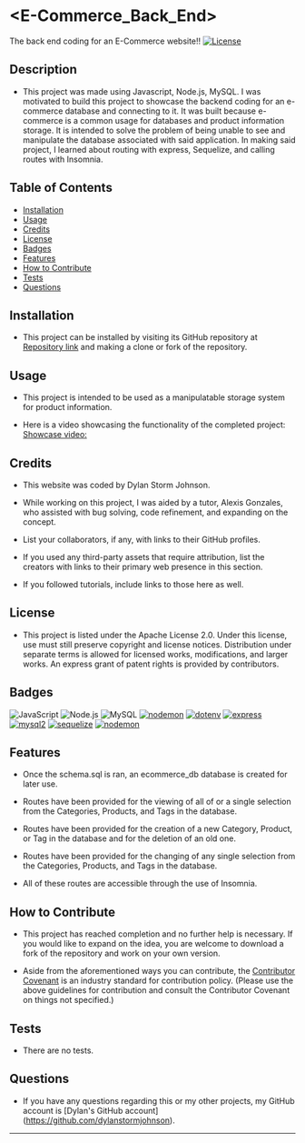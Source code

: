 # <E-Commerce_Back_End>

The back end coding for an E-Commerce website!!
[![License](https://img.shields.io/badge/License-Apache_2.0-blue.svg)](https://opensource.org/licenses/Apache-2.0)

## Description

- This project was made using Javascript, Node.js, MySQL. I was motivated to build this project to showcase the backend coding for an e-commerce database and connecting to it. It was built because e-commerce is a common usage for databases and product information storage. It is intended to solve the problem of being unable to see and manipulate the database associated with said application. In making said project, I learned about routing with express, Sequelize, and calling routes with Insomnia.

## Table of Contents

- [Installation](#installation)
- [Usage](#usage)
- [Credits](#credits)
- [License](#license)
- [Badges](#badges)
- [Features](#features)
- [How to Contribute](#how-to-contribute)
- [Tests](#tests)
- [Questions](#questions)

## Installation

- This project can be installed by visiting its GitHub repository at [Repository link](https://github.com/dylanstormjohnson/E-Commerce_Back_End) and making a clone or fork of the repository.

## Usage

- This project is intended to be used as a manipulatable storage system for product information.

- Here is a video showcasing the functionality of the completed project:
  [Showcase video:](https://drive.google.com/file/d/1U69tIBTDSMOvJ46e6i1qLH65WUN-iCXH/view)

## Credits

- This website was coded by Dylan Storm Johnson.

- While working on this project, I was aided by a tutor, Alexis Gonzales, who assisted with bug solving, code refinement, and expanding on the concept.

- List your collaborators, if any, with links to their GitHub profiles.

- If you used any third-party assets that require attribution, list the creators with links to their primary web presence in this section.

- If you followed tutorials, include links to those here as well.

## License

- This project is listed under the Apache License 2.0. Under this license, use must still preserve copyright and license notices. Distribution under separate terms is allowed for licensed works, modifications, and larger works. An express grant of patent rights is provided by contributors.

## Badges

![JavaScript](https://img.shields.io/badge/-JavaScript-black?style=flat-square&logo=javascript) ![Node.js](https://img.shields.io/badge/-Node.js-black?style=flat-square&logo=node.js) ![MySQL](https://img.shields.io/badge/-MySQL-black?style=flat-square&logo=mysql) [![nodemon](https://img.shields.io/npm/v/nodemon.svg)](https://www.npmjs.com/package/nodemon) [![dotenv](https://img.shields.io/npm/v/dotenv.svg)](https://www.npmjs.com/package/dotenv) [![express](https://img.shields.io/npm/v/express.svg)](https://www.npmjs.com/package/express) [![mysql2](https://img.shields.io/npm/v/mysql2.svg)](https://www.npmjs.com/package/mysql2) [![sequelize](https://img.shields.io/npm/v/sequelize.svg)](https://www.npmjs.com/package/sequelize)
[![nodemon](https://img.shields.io/yarn/v/nodemon.svg)](https://yarnpkg.com/package/nodemon)

## Features

- Once the schema.sql is ran, an ecommerce_db database is created for later use.

- Routes have been provided for the viewing of all of or a single selection from the Categories, Products, and Tags in the database.

- Routes have been provided for the creation of a new Category, Product, or Tag in the database and for the deletion of an old one.

- Routes have been provided for the changing of any single selection from the Categories, Products, and Tags in the database.

- All of these routes are accessible through the use of Insomnia.

## How to Contribute

- This project has reached completion and no further help is necessary. If you would like to expand on the idea, you are welcome to download a fork of the repository and work on your own version.

- Aside from the aforementioned ways you can contribute, the [Contributor Covenant](https://www.contributor-covenant.org/) is an industry standard for contribution policy. (Please use the above guidelines for contribution and consult the Contributor Covenant on things not specified.)

## Tests

- There are no tests.

## Questions

- If you have any questions regarding this or my other projects, my GitHub account is [Dylan's GitHub account] (https://github.com/dylanstormjohnson).

---
